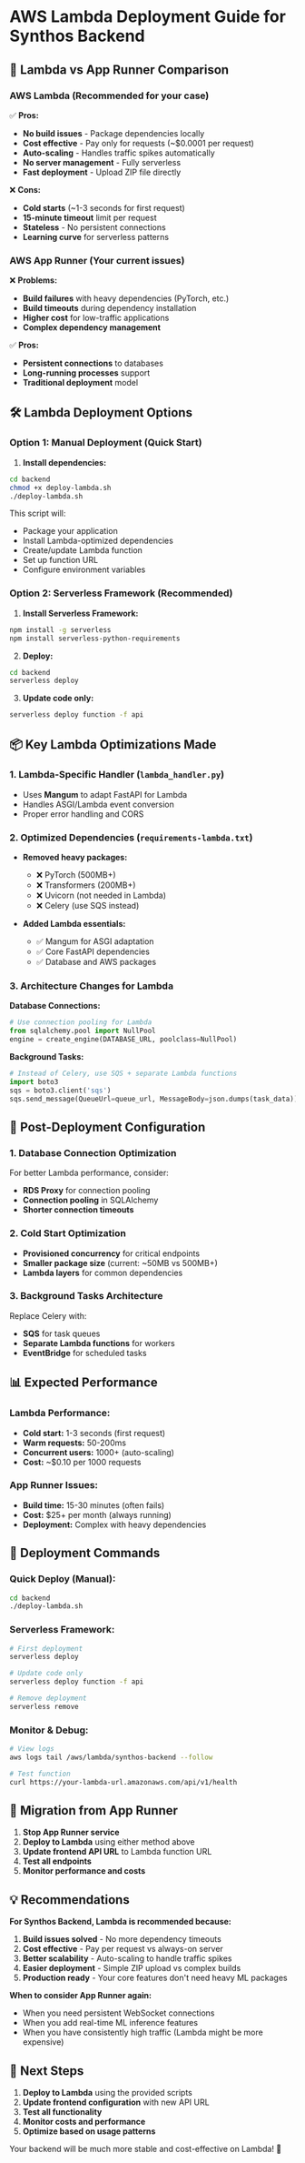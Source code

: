 # AWS Lambda Deployment Guide for Synthos Backend

## 🚀 Lambda vs App Runner Comparison

### AWS Lambda (Recommended for your case)
✅ **Pros:**
- **No build issues** - Package dependencies locally
- **Cost effective** - Pay only for requests (~$0.0001 per request)
- **Auto-scaling** - Handles traffic spikes automatically
- **No server management** - Fully serverless
- **Fast deployment** - Upload ZIP file directly

❌ **Cons:**
- **Cold starts** (~1-3 seconds for first request)
- **15-minute timeout** limit per request
- **Stateless** - No persistent connections
- **Learning curve** for serverless patterns

### AWS App Runner (Your current issues)
❌ **Problems:**
- **Build failures** with heavy dependencies (PyTorch, etc.)
- **Build timeouts** during dependency installation
- **Higher cost** for low-traffic applications
- **Complex dependency management**

✅ **Pros:**
- **Persistent connections** to databases
- **Long-running processes** support
- **Traditional deployment** model

## 🛠️ Lambda Deployment Options

### Option 1: Manual Deployment (Quick Start)

1. **Install dependencies:**
```bash
cd backend
chmod +x deploy-lambda.sh
./deploy-lambda.sh
```

This script will:
- Package your application
- Install Lambda-optimized dependencies
- Create/update Lambda function
- Set up function URL
- Configure environment variables

### Option 2: Serverless Framework (Recommended)

1. **Install Serverless Framework:**
```bash
npm install -g serverless
npm install serverless-python-requirements
```

2. **Deploy:**
```bash
cd backend
serverless deploy
```

3. **Update code only:**
```bash
serverless deploy function -f api
```

## 📦 Key Lambda Optimizations Made

### 1. Lambda-Specific Handler (`lambda_handler.py`)
- Uses **Mangum** to adapt FastAPI for Lambda
- Handles ASGI/Lambda event conversion
- Proper error handling and CORS

### 2. Optimized Dependencies (`requirements-lambda.txt`)
- **Removed heavy packages:**
  - ❌ PyTorch (500MB+)
  - ❌ Transformers (200MB+)
  - ❌ Uvicorn (not needed in Lambda)
  - ❌ Celery (use SQS instead)

- **Added Lambda essentials:**
  - ✅ Mangum for ASGI adaptation
  - ✅ Core FastAPI dependencies
  - ✅ Database and AWS packages

### 3. Architecture Changes for Lambda

**Database Connections:**
```python
# Use connection pooling for Lambda
from sqlalchemy.pool import NullPool
engine = create_engine(DATABASE_URL, poolclass=NullPool)
```

**Background Tasks:**
```python
# Instead of Celery, use SQS + separate Lambda functions
import boto3
sqs = boto3.client('sqs')
sqs.send_message(QueueUrl=queue_url, MessageBody=json.dumps(task_data))
```

## 🔧 Post-Deployment Configuration

### 1. Database Connection Optimization
For better Lambda performance, consider:
- **RDS Proxy** for connection pooling
- **Connection pooling** in SQLAlchemy
- **Shorter connection timeouts**

### 2. Cold Start Optimization
- **Provisioned concurrency** for critical endpoints
- **Smaller package size** (current: ~50MB vs 500MB+)
- **Lambda layers** for common dependencies

### 3. Background Tasks Architecture
Replace Celery with:
- **SQS** for task queues
- **Separate Lambda functions** for workers
- **EventBridge** for scheduled tasks

## 📊 Expected Performance

### Lambda Performance:
- **Cold start:** 1-3 seconds (first request)
- **Warm requests:** 50-200ms
- **Concurrent users:** 1000+ (auto-scaling)
- **Cost:** ~$0.10 per 1000 requests

### App Runner Issues:
- **Build time:** 15-30 minutes (often fails)
- **Cost:** $25+ per month (always running)
- **Deployment:** Complex with heavy dependencies

## 🚦 Deployment Commands

### Quick Deploy (Manual):
```bash
cd backend
./deploy-lambda.sh
```

### Serverless Framework:
```bash
# First deployment
serverless deploy

# Update code only
serverless deploy function -f api

# Remove deployment
serverless remove
```

### Monitor & Debug:
```bash
# View logs
aws logs tail /aws/lambda/synthos-backend --follow

# Test function
curl https://your-lambda-url.amazonaws.com/api/v1/health
```

## 🔄 Migration from App Runner

1. **Stop App Runner service**
2. **Deploy to Lambda** using either method above
3. **Update frontend API URL** to Lambda function URL
4. **Test all endpoints**
5. **Monitor performance and costs**

## 💡 Recommendations

**For Synthos Backend, Lambda is recommended because:**

1. **Build issues solved** - No more dependency timeouts
2. **Cost effective** - Pay per request vs always-on server
3. **Better scalability** - Auto-scaling to handle traffic spikes
4. **Easier deployment** - Simple ZIP upload vs complex builds
5. **Production ready** - Your core features don't need heavy ML packages

**When to consider App Runner again:**
- When you need persistent WebSocket connections
- When you add real-time ML inference features
- When you have consistently high traffic (Lambda might be more expensive)

## 🎯 Next Steps

1. **Deploy to Lambda** using the provided scripts
2. **Update frontend configuration** with new API URL
3. **Test all functionality**
4. **Monitor costs and performance**
5. **Optimize based on usage patterns**

Your backend will be much more stable and cost-effective on Lambda! 🚀 